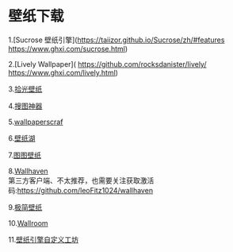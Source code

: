 # 壁纸下载

1.[Sucrose 壁纸引擎](https://taiizor.github.io/Sucrose/zh/#features
https://www.ghxi.com/sucrose.html)

2.[Lively Wallpaper](
https://github.com/rocksdanister/lively/
https://www.ghxi.com/lively.html)                       

3.[拾光壁纸](https://timeline.ink)                     

4.[搜图神器](https://www.soutushengi.com)             

5.[wallpaperscraf](https://wallpaperscraft.com)

6.[壁纸湖](https://bizihu.com)

7.[图图壁纸](https://tutuwarestudio.github.io/web/TutuWallpaper/support.html)                                    

8.[Wallhaven](https://wallhaven.cc)                                                     
第三方客户端、不太推荐，也需要关注获取激活码:https://github.com/leoFitz1024/wallhaven                    
                      
9.[极简壁纸](https://bz.zzzmh.cn/index)            
         
10.[Wallroom](https://wallroom.io/4k)           

11.[壁纸引擎自定义工坊](https://steamcommunity.com/workshop/browse/?appid=431960&actualsort=trend&browsesort=trend&p=1&days=-1)